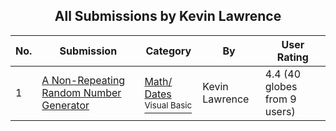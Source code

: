 ﻿<div align="center">

## All Submissions by Kevin Lawrence

</div>

No.  | Submission | Category | By   | User Rating
---- | ---------- | -------- | ---- | -----------
1 | [A Non\-Repeating Random Number Generator<br />](https://github.com/Planet-Source-Code/kevin-lawrence-a-non-repeating-random-number-generator__1-892) | [Math/ Dates<br /><sup>Visual Basic</sup>](../ByCategory/math-dates__1-37.md) | Kevin Lawrence | 4.4 (40 globes from 9 users)
